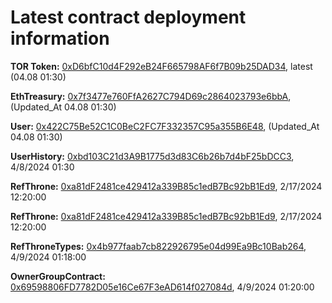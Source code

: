 # Latest contract deployment information

**TOR Token:** [0xD6bfC10d4F292eB24F665798AF6f7B09b25DAD34](https://testnet.blastscan.io/address/0xD6bfC10d4F292eB24F665798AF6f7B09b25DAD34),	latest (04.08 01:30)		

**EthTreasury:** [0x7f3477e760FfA2627C794D69c2864023793e6bbA](https://testnet.blastscan.io/address/0x7f3477e760FfA2627C794D69c2864023793e6bbA),	(Updated_At 04.08 01:30)			

**User:** [0x422C75Be52C1C0BeC2FC7F332357C95a355B6E48](https://testnet.blastscan.io/token/0x422C75Be52C1C0BeC2FC7F332357C95a355B6E48),	(Updated_At 04.08 01:30)			

**UserHistory:** [0xbd103C21d3A9B1775d3d83C6b26b7d4bF25bDCC3](https://testnet.blastscan.io/token/0xbd103C21d3A9B1775d3d83C6b26b7d4bF25bDCC3),	  4/8/2024 01:30

**RefThrone:** [0xa81dF2481ce429412a339B85c1edB7Bc92bB1Ed9](https://testnet.blastscan.io/address/0xa81dF2481ce429412a339B85c1edB7Bc92bB1Ed9),	2/17/2024 12:20:00		

**RefThrone:** [0xa81dF2481ce429412a339B85c1edB7Bc92bB1Ed9](https://testnet.blastscan.io/address/0xa81dF2481ce429412a339B85c1edB7Bc92bB1Ed9),	2/17/2024 12:20:00		

**RefThroneTypes:** [0x4b977faab7cb822926795e04d99Ea9Bc10Bab264](https://testnet.blastscan.io/address/0x4b977faab7cb822926795e04d99Ea9Bc10Bab264),	4/9/2024 01:18:00

**OwnerGroupContract:** [0x69598806FD7782D05e16Ce67F3eAD614f027084d](https://testnet.blastscan.io/address/0x69598806FD7782D05e16Ce67F3eAD614f027084d),	4/9/2024 01:20:00

